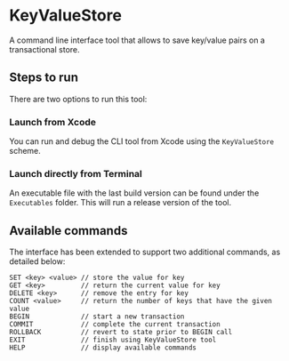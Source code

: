 # KeyValueStore

A command line interface tool that allows to save key/value pairs on a transactional store.

## Steps to run

There are two options to run this tool:

### Launch from Xcode
You can run and debug the CLI tool from Xcode using the `KeyValueStore` scheme.

### Launch directly from Terminal
An executable file with the last build version can be found under the `Executables` folder. This will run a release version of the tool.

## Available commands
The interface has been extended to support two additional commands, as detailed below:
```
SET <key> <value> // store the value for key
GET <key>         // return the current value for key
DELETE <key>      // remove the entry for key
COUNT <value>     // return the number of keys that have the given value
BEGIN             // start a new transaction
COMMIT            // complete the current transaction
ROLLBACK          // revert to state prior to BEGIN call
EXIT              // finish using KeyValueStore tool
HELP              // display available commands
```
